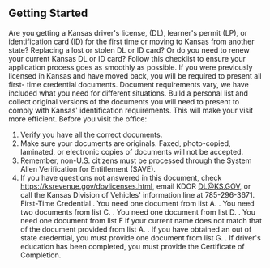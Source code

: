 ## Getting Started
Are you getting a Kansas driver's license, (DL), learner's permit (LP), or identification card (ID) for the first time or moving to Kansas from another state? Replacing a lost or stolen DL or ID card? Or do you need to renew your current Kansas DL or ID card?
Follow this checklist to ensure your application process goes as smoothly as possible.
If you were previously licensed in Kansas and have moved back, you will be required to present all first- time credential documents.
Document requirements vary, we have included what you need for different situations.
Build a personal list and collect original versions of the documents you will need to present to comply with Kansas' identification requirements. This will make your visit more efficient. Before you visit the office:
1. Verify you have all the correct documents.
2. Make sure your documents are originals. Faxed, photo-copied, laminated, or electronic copies of documents will not be accepted.
3. Remember, non-U.S. citizens must be processed through the System Alien Verification for Entitlement (SAVE).
4. If you have questions not answered in this document, check https://ksrevenue.gov/dovlicenses.html, email KDOR DL@KS.GOV, or call the Kansas Division of Vehicles' information line at 785-296-3671.
First-Time Credential
. You need one document from list A.
. You need two documents from list C.
. You need one document from list D.
. You need one document from list F if your current name does not match that of the document provided from list A.
. If you have obtained an out of state credential, you must provide one document from list G.
. If driver's education has been completed, you must provide the Certificate of Completion.